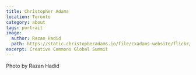 ```yaml
---
title: Christopher Adams
location: Toronto
category: about
tags: portrait
image:
  author: Razan Hadid
  path: https://static.christopheradams.io/file/cxadams-website/flickr/27074812707_f65143dbfa_k.jpg
excerpt: Creative Commons Global Summit
---
```


Photo by Razan Hadid
